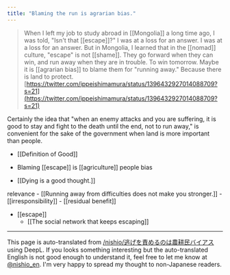 ```yaml
---
title: "Blaming the run is agrarian bias."
---
```


> When I left my job to study abroad in [[Mongolia]] a long time ago, I was told, "Isn't that [[escape]]?" I was at a loss for an answer. I was at a loss for an answer. But in Mongolia, I learned that in the [[nomad]] culture, "escape" is not [[shame]]. They go forward when they can win, and run away when they are in trouble. To win tomorrow. Maybe it is [[agrarian bias]] to blame them for "running away." Because there is land to protect.
[https://twitter.com/ippeishimamura/status/1396432927014088709?s=21](https://twitter.com/ippeishimamura/status/1396432927014088709?s=21)

Certainly the idea that "when an enemy attacks and you are suffering, it is good to stay and fight to the death until the end, not to run away," is convenient for the sake of the government when land is more important than people.

- [[Definition of Good]]

- Blaming [[escape]] is [[agriculture]] people bias
- [[Dying is a good thought.]]

relevance
    - [[Running away from difficulties does not make you stronger.]]
    - [[irresponsibility]]
    - [[residual benefit]]

- [[escape]]
    - [[The social network that keeps escaping]]

---
This page is auto-translated from [/nishio/逃げを責めるのは農耕民バイアス](https://scrapbox.io/nishio/逃げを責めるのは農耕民バイアス) using DeepL. If you looks something interesting but the auto-translated English is not good enough to understand it, feel free to let me know at [@nishio_en](https://twitter.com/nishio_en). I'm very happy to spread my thought to non-Japanese readers.